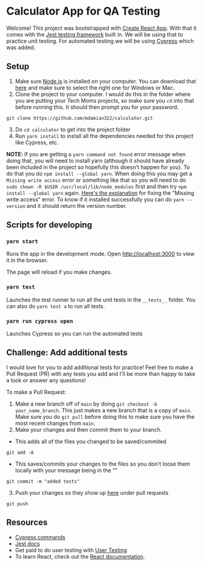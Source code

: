 # Calculator App for QA Testing

Welcome! This project was bootstrapped with [Create React App](https://github.com/facebook/create-react-app).
With that it comes with the [Jest testing framework](https://jestjs.io/) built in. We will be using that to practice unit testing. For automated testing we will be using [Cypress](https://www.cypress.io/) which was added. 

## Setup
1. Make sure [Node.js](https://nodejs.org/en/) is installed on your computer. You can download that [here](https://nodejs.org/en/download/) and make sure to select the right one for Windows or Mac.
2. Clone the project to your computer. I would do this in the folder where you are putting your Tech Moms projects, so make sure you `cd` into that before running this. It should then prompt you for your password.
```
git clone https://github.com/mdamian322/calculator.git
```
3. Do `cd calculator` to get into the project folder
4. Run `yarn install` to install all the dependencies needed for this project like Cypress, etc.

**NOTE:** If you are getting a `yarn command not found` error message when doing that, you will need to install yarn (although it should have already been included in the project so hopefully this doesn't happen for you). To do that you do `npm install --global yarn`. When doing this you may get a `Missing write access` error or something like that so you will need to do `sudo chown -R $USER /usr/local/lib/node_modules` first and then try `npm install --global yarn` again. [Here's the explanation](https://flaviocopes.com/npm-fix-missing-write-access-error/) for fixing the "Missing write access" error. To know if it installed successfully you can do `yarn --version` and it should return the version number.

## Scripts for developing

### `yarn start`

Runs the app in the development mode.
Open [http://localhost:3000](http://localhost:3000) to view it in the browser.

The page will reload if you make changes.

### `yarn test`

Launches the test runner to run all the unit tests in the `__tests__` folder. You can also do `yarn test a` to run all tests.

### `yarn run cypress open`

Launches Cypress so you can run the automated tests


## Challenge: Add additional tests
I would love for you to add additional tests for practice! Feel free to make a Pull Request (PR) with any tests you add and I'll be more than happy to take a look or answer any questions! 

To make a Pull Request:
1. Make a new branch off of `main` by doing `git checkout -b your_name_branch`. This just makes a new branch that is a copy of `main`. Make sure you do `git pull` before doing this to make sure you have the most recent changes from `main`.
2. Make your changes and then commit them to your branch.
- This adds all of the files you changed to be saved/commited
```
git add -A
```
 -  This saves/commits your changes to the files so you don't loose them locally with your message being in the ""
 ```
git commit -m "added tests"
```
3. Push your changes so they show up [here](https://github.com/mdamian322/calculator/pulls) under pull requests
```
git push
```


## Resources
- [Cypress commands](https://docs.cypress.io/api/table-of-contents)
- [Jest docs](https://jestjs.io/docs/getting-started)
- Get paid to do user testing with [User Testing](https://www.usertesting.com/)
- To learn React, check out the [React documentation](https://reactjs.org/).
